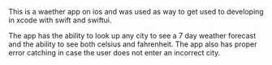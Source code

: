 This is a waether app on ios and was used as way to get used to developing in xcode with swift and swiftui.

The app has the ability to look up any city to see a 7 day weather forecast and the ability to see both celsius and fahrenheit. The app also has proper error catching in case the user does not enter an incorrect city. 
